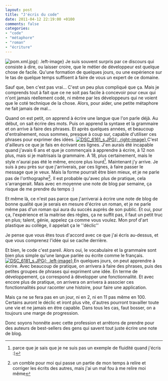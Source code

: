 ```yaml
---
layout: post
title: "J'écris du code"
date: 2011-04-12 22:19:00 +0100
comments: false
categories: 
- "code"
- "métaphore"
- "roman"
- "écriture"
---
```

![pom.xml.jpg](https://blog.crafting-labs.fr/images/logo/.pom.xml_s.jpg){: .left-image}
Je suis souvent surpris par ce discours qui consiste à dire, ou laisser croire, que le métier de développeur est quelque chose de facile. Qu'une formation de quelques jours, ou une expérience sur le tas de quelque temps suffisent à faire de vous un expert de ce domaine.

Sauf que, ben c'est pas vrai... C'est un peu plus compliqué que ça. Mais je comprends tout à fait que ce ne soit pas facile à concevoir pour ceux qui n'ont jamais réellement codé, ni même par les développeurs qui ne voient que le coté technique de la chose. Alors, pour aider, une petite métaphore ne fait jamais de mal...


Quand on est petit, on apprend à écrire une langue que l'on parle déjà. Au début, on sait écrire des mots. Puis on apprend la syntaxe et la grammaire et on arrive à faire des phrases. Et après quelques années, et beaucoup d'entraînement, nous sommes, presque à coup sur, capable d'utiliser ces phrases pour exprimer des idées.
[![DSC_6161_s.JPG](https://blog.crafting-labs.fr/images/illustration/.DSC_6161_s_s.jpg){: .right-image}
](/images/illustration/DSC_6161_s.JPG)C'est d'ailleurs ce que je fais en écrivant ces lignes. J'en aurais été incapable quand j'avais 6 ans et que je commençais à apprendre à écrire, à 12 non plus, mais si je maitrisais la grammaire. À 18, plus certainement, mais le style n'aurai pas été le même, encore plus lourd[^1]. Maintenant j'y arrive.
Je suis à peu près sur que j'arriverais, par ces lignes, à faire passer le message que je veux. Mais la forme pourrait être bien mieux, et je ne parle pas de l'orthographe[^2]. Il est probable qu'avec plus de pratique, cela s'arrangerait. Mais avec en moyenne une note de blog par semaine, ça risque de me prendre du temps :)

Et même là, ce n'est pas parce que j'arriverai à écrire une note de blog de bonne qualité que je serais en mesure d'écrire un roman, et je ne parle même pas d'un roman qui aura du succès auprès de son public. Et oui, pour ça, l'expérience et la maitrise des règles, ça ne suffit pas, il faut un petit truc en plus; talent, génie, appelez ça comme vous voulez. Mon prof d'art plastique au collège, il appelait ça le ''déclic''

Je pense que vous êtes tous d'accord avec ce que j'ai écris au-dessus, et que vous comprenez l'idée qui se cache derrière.

Et bien, le code c'est pareil. Alors oui, le vocabulaire et la grammaire sont bien plus simple qu'une langue parlée ou écrite comme le français. 
[![DSC_6181_s.JPG](https://blog.crafting-labs.fr/images/illustration/.DSC_6181_s_s.jpg){: .left-image}
](/images/illustration/DSC_6181_s.JPG)En quelques jours, on peut apprendre à écrire. Avec beaucoup de pratique, on arrivera à faire des phrases, puis des petites groupes de phrases qui expriment une idée. En terme de développement, ça correspond à développer une fonctionnalité. Et avec encore plus de pratique, on arrivera on arrivera à associer ces fonctionnalités pour raconter une histoire, pour faire une application. 

Mais ça ne se fera pas en un jour, ni en 2, ni en 11 pas même en 100. Certains auront le déclic et iront plus vite, d'autres pourront travailler toute une vie et ne jamais en être capable. Dans tous les cas, faut bosser, on a toujours une marge de progression.

Donc soyons honnête avec cette profession et arrêtons de prendre pour des auteurs de best-sellers des gens qui savent tout juste écrire une note de blog.


[^1]: parce que je sais que je ne suis pas un exemple de fluidité quand j'écris :)
[^2]: un comble pour moi qui passe un partie de mon temps à relire et corriger les écrits des autres, mais j'ai un mal fou à me relire moi même
